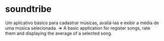 # soundtribe
Um aplicativo básico para cadastrar músicas, avaliá-las e exibir a média de uma música selecionada.  => A basic application for register songs, rate them and displaying the average of a selected song.

